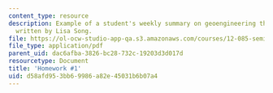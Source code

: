 ```yaml
---
content_type: resource
description: Example of a student's weekly summary on geoengineering the climate,
  written by Lisa Song.
file: https://ol-ocw-studio-app-qa.s3.amazonaws.com/courses/12-085-seminar-in-environmental-science-spring-2008/d58afd953bb69986a82e45031b6b07a4_song_w2.pdf
file_type: application/pdf
parent_uid: dac6afba-3826-bc28-732c-19203d3d017d
resourcetype: Document
title: 'Homework #1'
uid: d58afd95-3bb6-9986-a82e-45031b6b07a4
---
```

